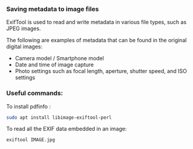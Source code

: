 ### Saving metadata to image files

ExifTool is used to read and write metadata in various file types, such as JPEG images.

The following are examples of metadata that can be found in the original digital images:
- Camera model / Smartphone model
- Date and time of image capture
- Photo settings such as focal length, aperture, shutter speed, and ISO settings

### Useful commands:

To install pdfinfo :

```bash
sudo apt install libimage-exiftool-perl
```

To read all the EXIF data embedded in an image:

```bash
exiftool IMAGE.jpg
```
